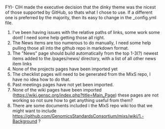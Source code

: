 FYI- CIH made the executive decision that the dinky theme was the nicest of those supported by GitHub, so thats what I chose to use. If a different one is preferred by the majority, then its easy to change in the _config.yml file.

1. I've been having issues with the relative paths of links, some work some dont! I need some help getting those all right.
2. The News items are too numerous to do manually, I need some help pulling those all into the github repo in markdown format.
3. The "News" page should build automatically from the top 1-3(?) newest items added to the /pages/news/ directory, with a list of all other news item links
4. None of the projects pages have been imported yet
5. The checklist pages will need to be generated from the MIxS repo, I have no idea how to do that.
6. Past meetings pages have not yet been imported.
7. None of the wiki pages have been imported (https://wiki.gensc.org/index.php?title=Main_Page) these pages are not working so not sure how to get anything useful from them?
8. There are some documents included i the MIxS repo wiki too that we might want to include https://github.com/GenomicsStandardsConsortium/mixs/wiki/1.-Background ?

